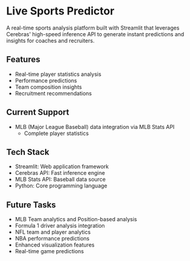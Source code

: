 # Live Sports Predictor

A real-time sports analysis platform built with Streamlit that leverages Cerebras' high-speed inference API to generate instant predictions and insights for coaches and recruiters.

## Features

- Real-time player statistics analysis
- Performance predictions
- Team composition insights
- Recruitment recommendations

## Current Support

- MLB (Major League Baseball) data integration via MLB Stats API
  - Complete player statistics

## Tech Stack

- Streamlit: Web application framework
- Cerebras API: Fast inference engine
- MLB Stats API: Baseball data source
- Python: Core programming language

## Future Tasks

- MLB Team analytics and Position-based analysis
- Formula 1 driver analysis integration
- NFL team and player analytics
- NBA performance predictions
- Enhanced visualization features
- Real-time game predictions
